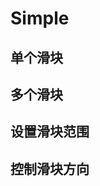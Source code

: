 # Simple

## 单个滑块

<example :value="example1"></example>

## 多个滑块

<example :value="example2"></example>

## 设置滑块范围

<example :value="example3"></example>

## 控制滑块方向

<example :value="example4"></example>

<script>
  export default {
    data () {
      return {
        example1: `
<template>
  <div>
    <vue-slider v-model="value"></vue-slider>
  </div>
</template>

<script>
  module.exports = {
    components: {
      VueSlider
    },
    data: function () {
      return {
        value: 0,
      }
    }
  }
        `,
        example2: `
<template>
  <div>
    <vue-slider v-model="value_2"></vue-slider>
    <vue-slider v-model="value_3"></vue-slider>
    <vue-slider v-model="value_4"></vue-slider>
  </div>
</template>

<script>
  module.exports = {
    components: {
      VueSlider
    },
    data: function () {
      return {
        value_2: [0, 50],
        value_3: [0, 50, 80],
        value_4: [0, 50, 80, 100],
      }
    }
  }
        `,
        example3: `
<template>
  <div>
    <vue-slider
      v-model="value"
      :min="0"
      :max="1"
      :interval="0.01"
    ></vue-slider>
  </div>
</template>

<script>
  module.exports = {
    components: {
      VueSlider
    },
    data: function () {
      return {
        value: 0
      }
    }
  }
        `,
        example4: `
<template>
  <div class="flex">
    <vue-slider v-model="value"></vue-slider>
    <vue-slider v-model="value" direction="rtl"></vue-slider>
    <vue-slider
      style="display: inline-block; margin: 30px;"
      v-model="value"
      direction="btt"
      :height="300"
    ></vue-slider>
    <vue-slider
      style="display: inline-block; margin: 30px 0;"
      v-model="value"
      direction="ttb"
      :height="300"
    ></vue-slider>
  </div>
</template>

<script>
  module.exports = {
    components: {
      VueSlider
    },
    data: function () {
      return {
        value: 0
      }
    }
  }
        `
      }
    }
  }
</script>